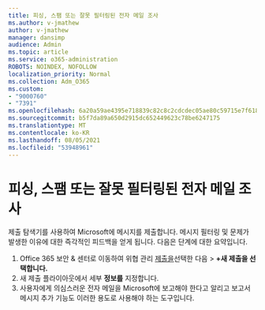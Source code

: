 ```yaml
---
title: 피싱, 스팸 또는 잘못 필터링된 전자 메일 조사
ms.author: v-jmathew
author: v-jmathew
manager: dansimp
audience: Admin
ms.topic: article
ms.service: o365-administration
ROBOTS: NOINDEX, NOFOLLOW
localization_priority: Normal
ms.collection: Adm_O365
ms.custom:
- "9000760"
- "7391"
ms.openlocfilehash: 6a20a59ae4395e718839c82c8c2cdcdec05ae80c59715e7f618e75b9d5428b64
ms.sourcegitcommit: b5f7da89a650d2915dc652449623c78be6247175
ms.translationtype: MT
ms.contentlocale: ko-KR
ms.lasthandoff: 08/05/2021
ms.locfileid: "53948961"
---
```

# <a name="investigate-phishing-spam-or-incorrectly-filtered-email"></a>피싱, 스팸 또는 잘못 필터링된 전자 메일 조사

제출 탐색기를 사용하여 Microsoft에 메시지를 제출합니다. 메시지 필터링 및 문제가 발생한 이유에 대한 즉각적인 피드백을 얻게 됩니다. 다음은 단계에 대한 요약입니다.

1. Office 365 보안 & 센터로 이동하여 위협 관리  [제출을](https://go.microsoft.com/fwlink/p/?linkid=2077143)선택한 다음  >   **+새 제출을 선택합니다.**
2. 새 제출 플라이아웃에서 세부 **정보를** 지정합니다.
3. 사용자에게 의심스러운 전자 메일을 Microsoft에 보고해야 한다고 알리고 보고서 메시지 추가 기능도 이러한 용도로 사용해야 하는 도구입니다. [](https://go.microsoft.com/fwlink/?linkid=2092385)
